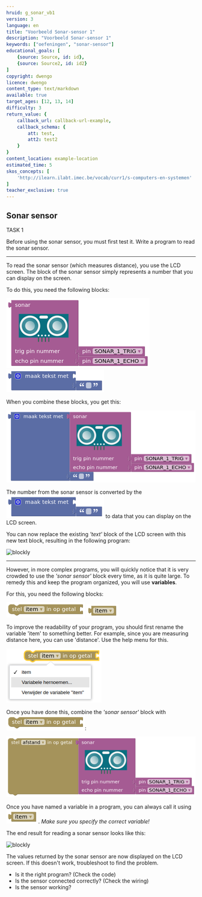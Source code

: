 ```yaml
---
hruid: g_sonar_vb1
version: 3
language: en
title: "Voorbeeld Sonar-sensor 1"
description: "Voorbeeld Sonar-sensor 1"
keywords: ["oefeningen", "sonar-sensor"]
educational_goals: [
    {source: Source, id: id}, 
    {source: Source2, id: id2}
]
copyright: dwengo
licence: dwengo
content_type: text/markdown
available: true
target_ages: [12, 13, 14]
difficulty: 3
return_value: {
    callback_url: callback-url-example,
    callback_schema: {
        att: test,
        att2: test2
    }
}
content_location: example-location
estimated_time: 5
skos_concepts: [
    'http://ilearn.ilabt.imec.be/vocab/curr1/s-computers-en-systemen'
]
teacher_exclusive: true
---
```

## Sonar sensor

TASK 1

Before using the sonar sensor, you must first test it. Write a program to read the sonar sensor.

***

To read the sonar sensor (which measures distance), you use the LCD screen. The block of the sonar sensor simply represents a number that you can display on the screen.

To do this, you need the following blocks:

![](embed/block_sonar.png "sonar sensor block")
![](embed/block_text.png "text block")

When you combine these blocks, you get this:

![](embed/combo_text_sonar.png "text + sonar sensor")

The number from the sonar sensor is converted by the ![](embed/block_text.png "text block") to data that you can display on the LCD screen.

You can now replace the existing *'text'* block of the LCD screen with this new text block, resulting in the following program:

![blockly](@learning-object/sonar_m1a/nl/3)

***

However, in more complex programs, you will quickly notice that it is very crowded to use the *'sonar sensor'* block every time, as it is quite large. To remedy this and keep the program organized, you will use **variables**.

For this, you need the following blocks:

![](embed/block_variable.png "variable block")
![](embed/block_item.png "item block")

To improve the readability of your program, you should first rename the variable 'item' to something better. For example, since you are measuring distance here, you can use 'distance'. Use the help menu for this.

![](embed/rename_variable.png "rename variable")

Once you have done this, combine the *'sonar sensor'* block with ![](embed/block_variable.png):

![](embed/combo_variable_sonar.png "distance")

Once you have named a variable in a program, you can always call it using ![](embed/block_item.png "item block"). *Make sure you specify the correct variable!*

The end result for reading a sonar sensor looks like this:

![blockly](@learning-object/sonar_m1b/nl/3)

<div class="alert alert-box alert-success">
The values returned by the sonar sensor are now displayed on the LCD screen. If this doesn't work, troubleshoot to find the problem.
<ul>
<li>Is it the right program? (Check the code)</li>
<li>Is the sensor connected correctly? (Check the wiring)</li>
<li>Is the sensor working?</li>
</ul>
</div>
